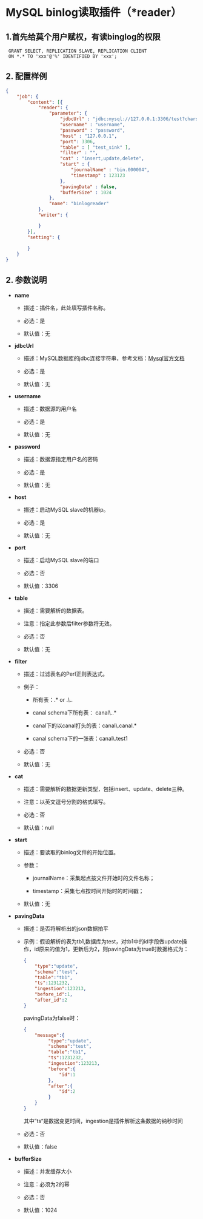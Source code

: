 # MySQL binlog读取插件（*reader）

## 1.首先给莫个用户赋权，有读binglog的权限

     GRANT SELECT, REPLICATION SLAVE, REPLICATION CLIENT
     ON *.* TO 'xxx'@'%' IDENTIFIED BY 'xxx';

## 2. 配置样例

```json
{
    "job": {
        "content": [{
            "reader": {
                "parameter": {
                    "jdbcUrl" : "jdbc:mysql://127.0.0.1:3306/test?charset=utf8",
                    "username" : "username",
                    "password" : "password",
                    "host" : "127.0.0.1",
                    "port": 3306,
                    "table" : [ "test_sink" ],
                    "filter" : "",
                    "cat" : "insert,update,delete",
                    "start" : {
                        "journalName" : "bin.000004",
                        "timestamp" : 123123
                    },
                    "pavingData" : false,
                    "bufferSize" : 1024
                },
                "name": "binlogreader"
            },
            "writer": {

            }
        }],
        "setting": {
        
        }
    }
}
```

## 2. 参数说明

* **name**
  
  * 描述：插件名，此处填写插件名称。
  
  * 必选：是
  
  * 默认值：无

* **jdbcUrl**
  
  * 描述：MySQL数据库的jdbc连接字符串，参考文档：[Mysql官方文档](http://dev.mysql.com/doc/connector-j/en/connector-j-reference-configuration-properties.html)
  
  * 必选：是
  
  * 默认值：无 

* **username**
  
  * 描述：数据源的用户名 
  
  * 必选：是 
  
  * 默认值：无

* **password**
  
  * 描述：数据源指定用户名的密码 
  
  * 必选：是
  
  * 默认值：无

* **host**
  
  * 描述：启动MySQL slave的机器ip。
  
  * 必选：是
  
  * 默认值：无

* **port**
  
  * 描述：启动MySQL slave的端口
  
  * 必选：否
  
  * 默认值：3306

* **table**
  
  * 描述：需要解析的数据表。
  
  * 注意：指定此参数后filter参数将无效。
  
  * 必选：否
  
  * 默认值：无

* **filter**
  
  * 描述：过滤表名的Perl正则表达式。
  
  * 例子：
    
    * 所有表：.*   or  .*\\..*
    
    * canal schema下所有表： canal\\..*
    
    * canal下的以canal打头的表：canal\\.canal.*
    
    * canal schema下的一张表：canal\\.test1
  
  * 必选：否
  
  * 默认值：无

* **cat**
  
  * 描述：需要解析的数据更新类型，包括insert、update、delete三种。
  
  * 注意：以英文逗号分割的格式填写。
  
  * 必选：否
  
  * 默认值：null

* **start**
  
  * 描述：要读取的binlog文件的开始位置。
  
  * 参数：
    
    * journalName：采集起点按文件开始时的文件名称；
    
    * timestamp：采集七点按时间开始时的时间戳；
  
  * 默认值：无

* **pavingData**
  
  * 描述：是否将解析出的json数据拍平
  
  * 示例：假设解析的表为tb1,数据库为test，对tb1中的id字段做update操作，id原来的值为1，更新后为2，则pavingData为true时数据格式为：
    
    ```json
    {
        "type":"update",
        "schema":"test",
        "table":"tb1",
        "ts":1231232,
        "ingestion":123213,
        "before_id":1,
        "after_id":2
    }
    ```
    
    pavingData为false时：
    
    ```json
    {
        "message":{
             "type":"update",
             "schema":"test",
             "table":"tb1",
             "ts":1231232,
             "ingestion":123213,
             "before":{
                 "id":1
             },
             "after":{
                 "id":2
             }
        }
    }
    ```
    
    其中”ts“是数据变更时间，ingestion是插件解析这条数据的纳秒时间
  
  * 必选：否
  
  * 默认值：false

* **bufferSize**
  
  * 描述：并发缓存大小
  
  * 注意：必须为2的幂
  
  * 必选：否
  
  * 默认值：1024
